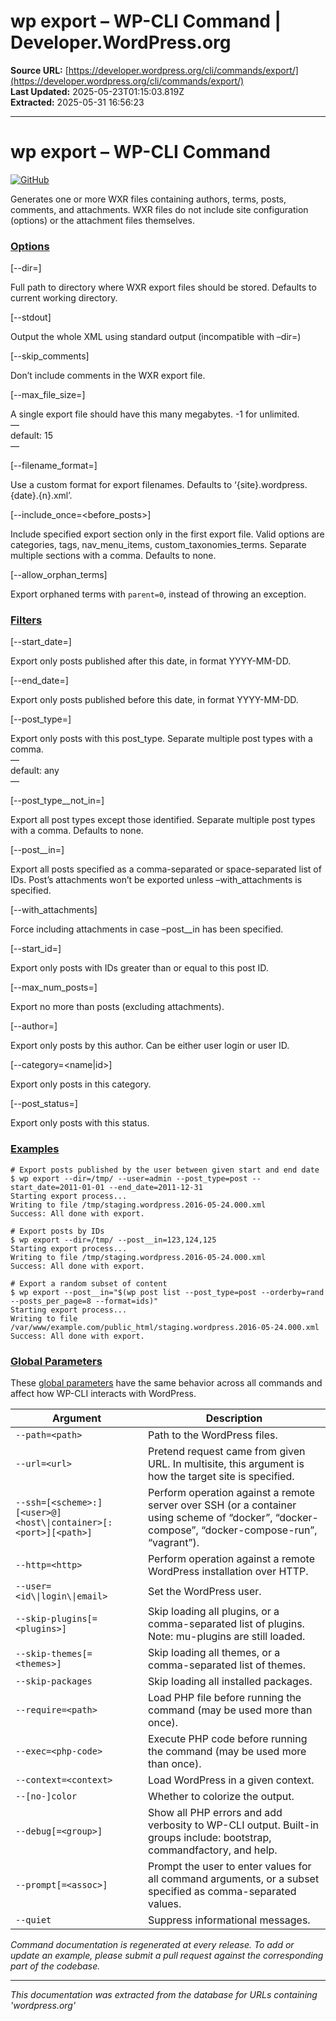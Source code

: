 # wp export – WP-CLI Command | Developer.WordPress.org

**Source URL:** [https://developer.wordpress.org/cli/commands/export/](https://developer.wordpress.org/cli/commands/export/)  
**Last Updated:** 2025-05-23T01:15:03.819Z  
**Extracted:** 2025-05-31 16:56:23

---

# wp export – WP-CLI Command

[![GitHub](https://make.wordpress.org/cli/wp-content/plugins/wporg-cli/assets/images/github-mark.svg)](https://github.com/wp-cli/export-command)

Generates one or more WXR files containing authors, terms, posts, comments, and attachments. WXR files do not include site configuration (options) or the attachment files themselves.

### [Options](#options)

\[--dir=<dirname>\]

Full path to directory where WXR export files should be stored. Defaults to current working directory.

\[--stdout\]

Output the whole XML using standard output (incompatible with –dir=)

\[--skip\_comments\]

Don’t include comments in the WXR export file.

\[--max\_file\_size=<MB>\]

A single export file should have this many megabytes. -1 for unlimited.  
—  
default: 15  
—  

\[--filename\_format=<format>\]

Use a custom format for export filenames. Defaults to ‘{site}.wordpress.{date}.{n}.xml’.

\[--include\_once=<before\_posts>\]

Include specified export section only in the first export file. Valid options are categories, tags, nav\_menu\_items, custom\_taxonomies\_terms. Separate multiple sections with a comma. Defaults to none.

\[--allow\_orphan\_terms\]

Export orphaned terms with `parent=0`, instead of throwing an exception.

### [Filters](#filters)

\[--start\_date=<date>\]

Export only posts published after this date, in format YYYY-MM-DD.

\[--end\_date=<date>\]

Export only posts published before this date, in format YYYY-MM-DD.

\[--post\_type=<post-type>\]

Export only posts with this post\_type. Separate multiple post types with a comma.  
—  
default: any  
—  

\[--post\_type\_\_not\_in=<post-type>\]

Export all post types except those identified. Separate multiple post types with a comma. Defaults to none.

\[--post\_\_in=<pid>\]

Export all posts specified as a comma-separated or space-separated list of IDs. Post’s attachments won’t be exported unless –with\_attachments is specified.

\[--with\_attachments\]

Force including attachments in case –post\_\_in has been specified.

\[--start\_id=<pid>\]

Export only posts with IDs greater than or equal to this post ID.

\[--max\_num\_posts=<num>\]

Export no more than <num> posts (excluding attachments).

\[--author=<author>\]

Export only posts by this author. Can be either user login or user ID.

\[--category=<name|id>\]

Export only posts in this category.

\[--post\_status=<status>\]

Export only posts with this status.

### [Examples](#examples)

```
# Export posts published by the user between given start and end date
$ wp export --dir=/tmp/ --user=admin --post_type=post --start_date=2011-01-01 --end_date=2011-12-31
Starting export process...
Writing to file /tmp/staging.wordpress.2016-05-24.000.xml
Success: All done with export.

# Export posts by IDs
$ wp export --dir=/tmp/ --post__in=123,124,125
Starting export process...
Writing to file /tmp/staging.wordpress.2016-05-24.000.xml
Success: All done with export.

# Export a random subset of content
$ wp export --post__in="$(wp post list --post_type=post --orderby=rand --posts_per_page=8 --format=ids)"
Starting export process...
Writing to file /var/www/example.com/public_html/staging.wordpress.2016-05-24.000.xml
Success: All done with export.
```

### [Global Parameters](#global-parameters)

These [global parameters](https://make.wordpress.org/cli/handbook/config/) have the same behavior across all commands and affect how WP-CLI interacts with WordPress.

| **Argument** | **Description** |
| --- | --- |
| `--path=<path>` | Path to the WordPress files. |
| `--url=<url>` | Pretend request came from given URL. In multisite, this argument is how the target site is specified. |
| `--ssh=[<scheme>:][<user>@]<host\\|container>[:<port>][<path>]` | Perform operation against a remote server over SSH (or a container using scheme of “docker”, “docker-compose”, “docker-compose-run”, “vagrant”). |
| `--http=<http>` | Perform operation against a remote WordPress installation over HTTP. |
| `--user=<id\\|login\\|email>` | Set the WordPress user. |
| `--skip-plugins[=<plugins>]` | Skip loading all plugins, or a comma-separated list of plugins. Note: mu-plugins are still loaded. |
| `--skip-themes[=<themes>]` | Skip loading all themes, or a comma-separated list of themes. |
| `--skip-packages` | Skip loading all installed packages. |
| `--require=<path>` | Load PHP file before running the command (may be used more than once). |
| `--exec=<php-code>` | Execute PHP code before running the command (may be used more than once). |
| `--context=<context>` | Load WordPress in a given context. |
| `--[no-]color` | Whether to colorize the output. |
| `--debug[=<group>]` | Show all PHP errors and add verbosity to WP-CLI output. Built-in groups include: bootstrap, commandfactory, and help. |
| `--prompt[=<assoc>]` | Prompt the user to enter values for all command arguments, or a subset specified as comma-separated values. |
| `--quiet` | Suppress informational messages. |

_Command documentation is regenerated at every release. To add or update an example, please submit a pull request against the corresponding part of the codebase._

---

*This documentation was extracted from the database for URLs containing 'wordpress.org'*

